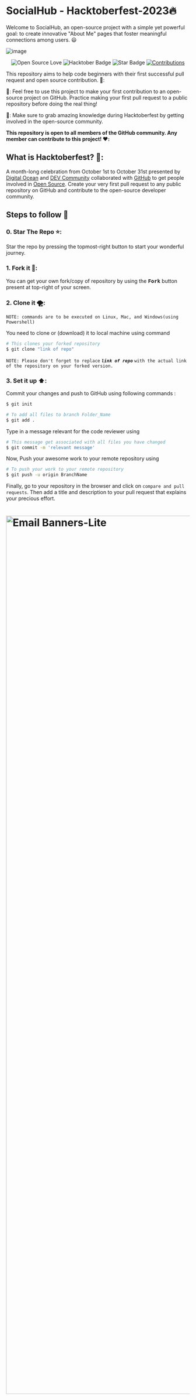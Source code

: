 # SocialHub - Hacktoberfest-2023🔥

Welcome to SocialHub, an open-source project with a simple yet powerful goal: to create innovative "About Me" pages that foster meaningful connections among users. 😃
<br>

![image](https://user-images.githubusercontent.com/70385488/192114009-0830321a-d227-4a4d-8411-6c03b54d7ce6.png)

<div align="center">

![Open Source Love](https://firstcontributions.github.io/open-source-badges/badges/open-source-v1/open-source.svg)
<img src="https://img.shields.io/badge/HacktoberFest-2023-blueviolet" alt="Hacktober Badge"/>
<img src="https://img.shields.io/static/v1?label=%E2%AD%90&message=If%20Useful&style=style=flat&color=BC4E99" alt="Star Badge"/>
<a href="https://github.com/suhani1804" ><img src="https://img.shields.io/badge/Contributions-welcome-green.svg?style=flat&logo=github" alt="Contributions" /></a>

</div>
 This repository aims to help code beginners with their first successful pull request and open source contribution. 🤝:
 

🚀: Feel free to use this project to make your first contribution to an open-source project on GitHub. Practice making your first pull request to a public repository before doing the real thing!

🚀: Make sure to grab amazing knowledge during Hacktoberfest by getting involved in the open-source community.

<b>This repository is open to all members of the GitHub community. Any member can contribute to this project! ❤️:
</b>
## What is Hacktoberfest? 🤔:

A month-long celebration from October 1st to October 31st presented by [Digital Ocean](https://hacktoberfest.digitalocean.com/) and [DEV Community](https://dev.to/) collaborated with [GitHub](https://github.com/blog/2433-celebrate-open-source-this-october-with-hacktoberfest) to get people involved in [Open Source](https://github.com/open-source). Create your very first pull request to any public repository on GitHub and contribute to the open-source developer community.

## Steps to follow :scroll:

### 0. Star The Repo ⭐:

Star the repo by pressing the topmost-right button to start your wonderful journey.

### 1. Fork it 🍴:

You can get your own fork/copy of repository by using the <kbd><b>Fork</b></kbd></a></summary> button present at top-right of your screen.

### 2. Clone it 🌪️:

`NOTE: commands are to be executed on Linux, Mac, and Windows(using Powershell)`

You need to clone or (download) it to local machine using command

```sh
# This clones your forked repository
$ git clone "link of repo"
```

`NOTE: Please don't forget to replace` **_`link of repo`_** `with the actual link of the repository on your forked version.`

### 3. Set it up ⬆️:

Commit your changes and push to GitHub using following commands :

```sh
$ git init
```

```sh
# To add all files to branch Folder_Name
$ git add .
```

Type in a message relevant for the code reviewer using

```sh
# This message get associated with all files you have changed
$ git commit -m 'relevant message'
```

Now, Push your awesome work to your remote repository using

```sh
# To push your work to your remote repository
$ git push -u origin BranchName
```

Finally, go to your repository in the browser and click on `compare and pull requests`.
Then add a title and description to your pull request that explains your precious effort.

# <img width="2400" alt="Email Banners-Lite" src="https://user-images.githubusercontent.com/50301680/190843393-c1177849-7870-4c43-bd8b-02f680cf6e03.png">
